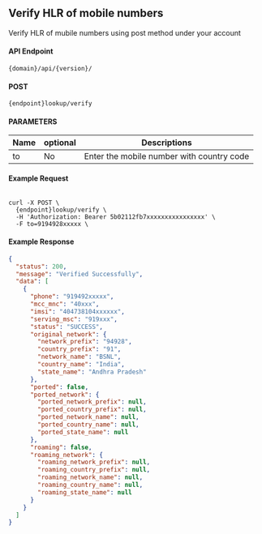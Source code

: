 ## Verify HLR of mobile numbers

Verify HLR of mubile numbers using post method under your account

#### API Endpoint

```
{domain}/api/{version}/
```

#### POST

```
{endpoint}lookup/verify
```

#### PARAMETERS

| Name | optional | Descriptions                              |
| ---- | -------- | ----------------------------------------- |
| to   | No       | Enter the mobile number with country code |

#### Example Request

```

curl -X POST \
  {endpoint}lookup/verify \
  -H 'Authorization: Bearer 5b02112fb7xxxxxxxxxxxxxxxx' \
  -F to=9194928xxxxx \
```

#### Example Response

```json
{
  "status": 200,
  "message": "Verified Successfully",
  "data": [
    {
      "phone": "919492xxxxx",
      "mcc_mnc": "40xxx",
      "imsi": "404738104xxxxxx",
      "serving_msc": "919xxx",
      "status": "SUCCESS",
      "original_network": {
        "network_prefix": "94928",
        "country_prefix": "91",
        "network_name": "BSNL",
        "country_name": "India",
        "state_name": "Andhra Pradesh"
      },
      "ported": false,
      "ported_network": {
        "ported_network_prefix": null,
        "ported_country_prefix": null,
        "ported_network_name": null,
        "ported_country_name": null,
        "ported_state_name": null
      },
      "roaming": false,
      "roaming_network": {
        "roaming_network_prefix": null,
        "roaming_country_prefix": null,
        "roaming_network_name": null,
        "roaming_country_name": null,
        "roaming_state_name": null
      }
    }
  ]
}
```

